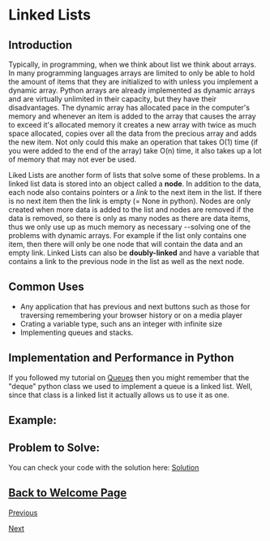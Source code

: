 # Linked Lists

<!-- Introduction -->
## Introduction
Typically, in programming, when we think about list we think about arrays. In many programming languages arrays are limited to only be able to hold the amount of items that they are initialized to with unless you implement a dynamic array. Python arrays are already implemented as dynamic arrays and are virtually unlimited in their capacity, but they have their disadvantages. The dynamic array has allocated pace in the computer's memory and whenever an item is added to the array that causes the array to exceed it's allocated memory it creates a new array with twice as much space allocated, copies over all the data from the precious array and adds the new item. Not only could this make an operation that takes O(1) time (if you were added to the end of the array) take O(n) time, it also takes up a lot of memory that may not ever be used. 

Liked Lists are another form of lists that solve some of these problems. In a linked list data is stored into an object called a **node**. In addition to the data, each node also contains pointers or a _link_ to the next item in the list. If there is no next item then the link is empty (= None in python). Nodes are only created when more data is added to the list and nodes are removed if the data is removed, so there is only as many nodes as there are data items, thus we only use up as much memory as necessary --solving one of the problems with dynamic arrays. For example if the list only contains one item, then there will only be one node that will contain the data and an empty link. Linked Lists can also be **doubly-linked** and have a variable that contains a link to the previous node in the list as well as the next node. 

<!-- Common uses -->
## Common Uses
- Any application that has previous and next buttons such as those for traversing remembering your browser history or on a media player
- Crating a variable type, such ans an integer with infinite size
- Implementing queues and stacks.
 
<!-- Using a Linked list / Operations / performance -->
## Implementation and Performance in Python
If you followed my tutorial on [Queues](1-topic.md) then you might remember that the "deque" python class we used to implement a queue is a linked list. Well, since that class is a linked list it actually allows us to use it as one.

<!-- Example --> 
## Example:

<!-- Problem to Solve -->
## Problem to Solve:

<!-- Link to solution -->
You can check your code with the solution here: [Solution](tbd.py)



[Back to Welcome Page](0-welcome.md)
-

[Previous](1-topic.md)

[Next](3-topic.md)